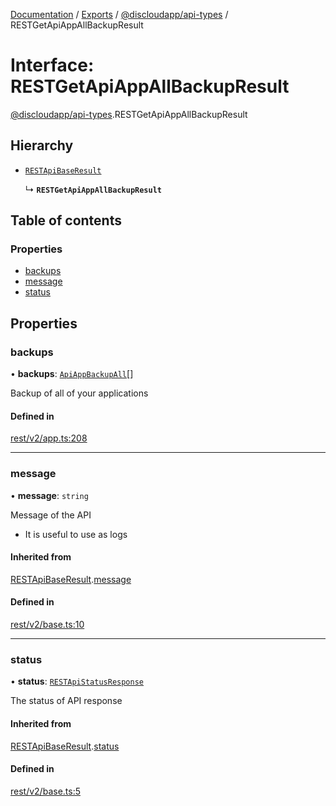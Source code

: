 [Documentation](../README.md) / [Exports](../modules.md) / [@discloudapp/api-types](../modules/discloudapp_api_types.md) / RESTGetApiAppAllBackupResult

# Interface: RESTGetApiAppAllBackupResult

[@discloudapp/api-types](../modules/discloudapp_api_types.md).RESTGetApiAppAllBackupResult

## Hierarchy

- [`RESTApiBaseResult`](discloudapp_api_types.RESTApiBaseResult.md)

  ↳ **`RESTGetApiAppAllBackupResult`**

## Table of contents

### Properties

- [backups](discloudapp_api_types.RESTGetApiAppAllBackupResult.md#backups)
- [message](discloudapp_api_types.RESTGetApiAppAllBackupResult.md#message)
- [status](discloudapp_api_types.RESTGetApiAppAllBackupResult.md#status)

## Properties

### backups

• **backups**: [`ApiAppBackupAll`](discloudapp_api_types.ApiAppBackupAll.md)[]

Backup of all of your applications

#### Defined in

[rest/v2/app.ts:208](https://github.com/discloud/discloud.app/blob/99d4db4/packages/api-types/rest/v2/app.ts#L208)

___

### message

• **message**: `string`

Message of the API
- It is useful to use as logs

#### Inherited from

[RESTApiBaseResult](discloudapp_api_types.RESTApiBaseResult.md).[message](discloudapp_api_types.RESTApiBaseResult.md#message)

#### Defined in

[rest/v2/base.ts:10](https://github.com/discloud/discloud.app/blob/99d4db4/packages/api-types/rest/v2/base.ts#L10)

___

### status

• **status**: [`RESTApiStatusResponse`](../modules/discloudapp_api_types.md#restapistatusresponse)

The status of API response

#### Inherited from

[RESTApiBaseResult](discloudapp_api_types.RESTApiBaseResult.md).[status](discloudapp_api_types.RESTApiBaseResult.md#status)

#### Defined in

[rest/v2/base.ts:5](https://github.com/discloud/discloud.app/blob/99d4db4/packages/api-types/rest/v2/base.ts#L5)
